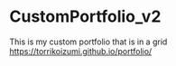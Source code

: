 # CustomPortfolio_v2
This is my custom portfolio that is in a grid
https://torrikoizumi.github.io/portfolio/
